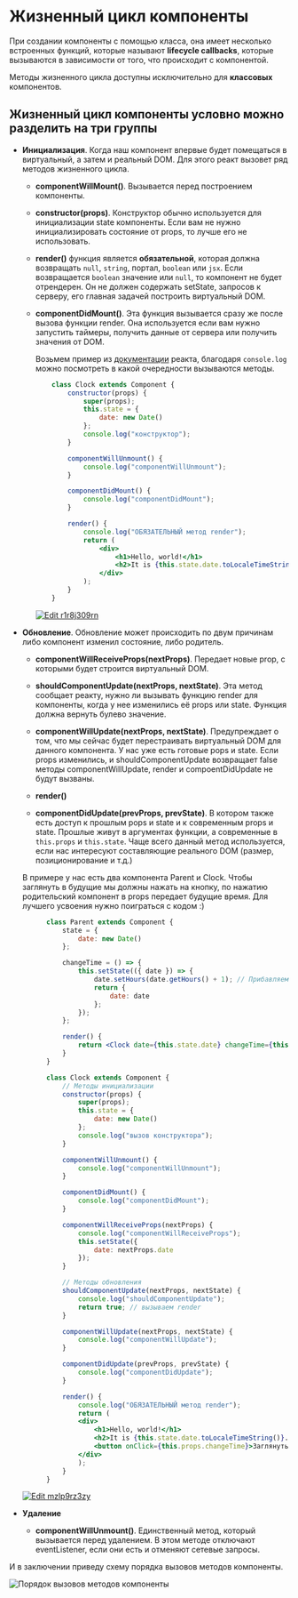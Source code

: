 # Жизненный цикл компоненты

При создании компоненты с помощью класса, она имеет несколько встроенных функций, которые называют **lifecycle callbacks**, которые вызываются в зависимости от того, что происходит с компонентой.

Методы жизненного цикла доступны исключительно для **классовых** компонентов.

## Жизненный цикл компоненты условно можно разделить на три группы

- **Инициализация**. Когда наш компонент впервые будет помещаться в виртуальный, а затем и реальный DOM. Для этого реакт вызовет ряд методов жизненного цикла.
  
  - **componentWillMount()**. Вызывается перед построением компоненты.
  
  - **constructor(props)**. Конструктор обычно используется для инициализации state компоненты. Если вам не нужно инициализировать состояние от props, то лучше его не использовать.
  
  - **render()** функция является **обязательной**, которая должна возвращать ```null```, ```string```, портал, ```boolean``` или ```jsx```. Если возвращается ```boolean``` значение или ```null```, то компонент не будет отрендерен. Он не должен содержать setState, запросов к серверу, его главная задачей построить виртуальный DOM.
  
  - **componentDidMount()**. Эта функция вызывается сразу же после вызова функции render. Она используется если вам нужно запустить таймеры, получить данные от сервера или получить значения от DOM.
  
    Возьмем пример из [документации](https://reactjs.org/docs/state-and-lifecycle.html) реакта, благодаря ```console.log``` можно посмотреть в какой очередности вызываются методы.

    ```jsx
        class Clock extends Component {
            constructor(props) {
                super(props);
                this.state = {
                    date: new Date()
                };
                console.log("конструктор");
            }

            componentWillUnmount() {
                console.log("componentWillUnmount");
            }

            componentDidMount() {
                console.log("componentDidMount");
            }

            render() {
                console.log("ОБЯЗАТЕЛЬНЫЙ метод render");
                return (
                    <div>
                        <h1>Hello, world!</h1>
                        <h2>It is {this.state.date.toLocaleTimeString()}.</h2>
                    </div>
                );
            }
        }
    ```

    [![Edit r1r8j309rn](https://codesandbox.io/static/img/play-codesandbox.svg)](https://codesandbox.io/s/r1r8j309rn)

- **Обновление**. Обновление может происходить по двум причинам либо компонент изменил состояние, либо родитель.

  - **componentWillReceiveProps(nextProps)**. Передает новые prop, с которыми будет строится виртуальный DOM.

  - **shouldComponentUpdate(nextProps, nextState)**. Эта метод сообщает реакту, нужно ли вызывать функцию render для компоненты, когда у нее изменились её props или state. Функция должна вернуть булево значение.

  - **componentWillUpdate(nextProps, nextState)**. Предупреждает о том, что мы сейчас будет перестраивать виртуальный DOM для данного компонента. У нас уже есть готовые pops и state. Если props изменились, и shouldComponentUpdate возвращает false методы componentWillUpdate, render и compoentDidUpdate не будут вызваны.

  - **render()**

  - **componentDidUpdate(prevProps, prevState)**. В котором также есть доступ к прошлым pops и state и к современным props и state. Прошлые живут в аргументах функции, а современные в ```this.props``` и ```this.state```. Чаще всего данный метод используется, если нас интересуют составляющие реального DOM (размер, позиционирование и т.д.)

  В примере у нас есть два компонента Parent и Clock. Чтобы заглянуть в будущие мы должны нажать на кнопку, по нажатию родительский компонент в props передает будущие время. Для лучшего усвоения нужно поиграться с кодом :)

  ```jsx
        class Parent extends Component {
            state = {
                date: new Date()
            };

            changeTime = () => {
                this.setState(({ date }) => {
                    date.setHours(date.getHours() + 1); // Прибавляем один час
                    return {
                        date: date
                    };
                });
            };

            render() {
                return <Clock date={this.state.date} changeTime={this.changeTime} />;
            }
        }

        class Clock extends Component {
            // Методы инициализации
            constructor(props) {
                super(props);
                this.state = {
                    date: new Date()
                };
                console.log("вызов конструктора");
            }

            componentWillUnmount() {
                console.log("componentWillUnmount");
            }

            componentDidMount() {
                console.log("componentDidMount");
            }

            componentWillReceiveProps(nextProps) {
                console.log("componentWillReceiveProps");
                this.setState({
                    date: nextProps.date
                });
            }

            // Методы обновления
            shouldComponentUpdate(nextProps, nextState) {
                console.log("shouldComponentUpdate");
                return true; // вызываем render
            }

            componentWillUpdate(nextProps, nextState) {
                console.log("componentWillUpdate");
            }

            componentDidUpdate(prevProps, prevState) {
                console.log("componentDidUpdate");
            }

            render() {
                console.log("ОБЯЗАТЕЛЬНЫЙ метод render");
                return (
                <div>
                    <h1>Hello, world!</h1>
                    <h2>It is {this.state.date.toLocaleTimeString()}.</h2>
                    <button onClick={this.props.changeTime}>Заглянуть в будущие</button>
                </div>
                );
            }
        }
    ```

    [![Edit mzlp9rz3zy](https://codesandbox.io/static/img/play-codesandbox.svg)](https://codesandbox.io/s/mzlp9rz3zy?expanddevtools=1)

- **Удаление**
  - **componentWillUnmount()**. Единственный метод, который вызывается перед удалением. В этом методе отключают eventListener, если они есть и отменяют сетевые запросы.

И в заключении приведу схему порядка вызовов методов компоненты.

![Порядок вызовов методов компоненты](img/dan_abramov_2018-Apr.jpg)